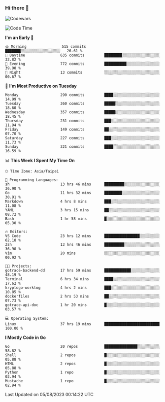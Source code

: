 ### Hi there 👋

![Codewars](https://www.codewars.com/users/omegaatt36/badges/small)

<!--START_SECTION:waka-->
![Code Time](http://img.shields.io/badge/Code%20Time-1%2C474%20hrs%2014%20mins-blue)

**I'm an Early 🐤** 

```text
🌞 Morning                515 commits         ███████░░░░░░░░░░░░░░░░░░   26.61 % 
🌆 Daytime                635 commits         ████████░░░░░░░░░░░░░░░░░   32.82 % 
🌃 Evening                772 commits         ██████████░░░░░░░░░░░░░░░   39.90 % 
🌙 Night                  13 commits          ░░░░░░░░░░░░░░░░░░░░░░░░░   00.67 % 
```
📅 **I'm Most Productive on Tuesday** 

```text
Monday                   290 commits         ████░░░░░░░░░░░░░░░░░░░░░   14.99 % 
Tuesday                  360 commits         █████░░░░░░░░░░░░░░░░░░░░   18.60 % 
Wednesday                357 commits         █████░░░░░░░░░░░░░░░░░░░░   18.45 % 
Thursday                 231 commits         ███░░░░░░░░░░░░░░░░░░░░░░   11.94 % 
Friday                   149 commits         ██░░░░░░░░░░░░░░░░░░░░░░░   07.70 % 
Saturday                 227 commits         ███░░░░░░░░░░░░░░░░░░░░░░   11.73 % 
Sunday                   321 commits         ████░░░░░░░░░░░░░░░░░░░░░   16.59 % 
```


📊 **This Week I Spent My Time On** 

```text
🕑︎ Time Zone: Asia/Taipei

💬 Programming Languages: 
sh                       13 hrs 46 mins      █████████░░░░░░░░░░░░░░░░   36.90 % 
Go                       11 hrs 32 mins      ████████░░░░░░░░░░░░░░░░░   30.91 % 
Markdown                 4 hrs 8 mins        ███░░░░░░░░░░░░░░░░░░░░░░   11.08 % 
YAML                     3 hrs 15 mins       ██░░░░░░░░░░░░░░░░░░░░░░░   08.72 % 
Bash                     1 hr 58 mins        █░░░░░░░░░░░░░░░░░░░░░░░░   05.30 % 

🔥 Editors: 
VS Code                  23 hrs 12 mins      ████████████████░░░░░░░░░   62.18 % 
Zsh                      13 hrs 46 mins      █████████░░░░░░░░░░░░░░░░   36.90 % 
Vim                      20 mins             ░░░░░░░░░░░░░░░░░░░░░░░░░   00.92 % 

🐱‍💻 Projects: 
gotrace-backend-dd       17 hrs 59 mins      ████████████░░░░░░░░░░░░░   48.19 % 
Terminal                 6 hrs 34 mins       ████░░░░░░░░░░░░░░░░░░░░░   17.62 % 
kryptogo-worklog         4 hrs 2 mins        ███░░░░░░░░░░░░░░░░░░░░░░   10.85 % 
dockerfiles              2 hrs 53 mins       ██░░░░░░░░░░░░░░░░░░░░░░░   07.73 % 
gotrace-api-doc          1 hr 20 mins        █░░░░░░░░░░░░░░░░░░░░░░░░   03.57 % 

💻 Operating System: 
Linux                    37 hrs 19 mins      █████████████████████████   100.00 % 
```

**I Mostly Code in Go** 

```text
Go                       20 repos            ███████████████░░░░░░░░░░   58.82 % 
Shell                    2 repos             █░░░░░░░░░░░░░░░░░░░░░░░░   05.88 % 
HTML                     2 repos             █░░░░░░░░░░░░░░░░░░░░░░░░   05.88 % 
Python                   1 repo              █░░░░░░░░░░░░░░░░░░░░░░░░   02.94 % 
Mustache                 1 repo              █░░░░░░░░░░░░░░░░░░░░░░░░   02.94 % 
```




 Last Updated on 05/08/2023 00:14:22 UTC
<!--END_SECTION:waka-->

<!--
**omegaatt36/omegaatt36** is a ✨ _special_ ✨ repository because its `README.md` (this file) appears on your GitHub profile.

Here are some ideas to get you started:

- 🔭 I’m currently working on ...
- 🌱 I’m currently learning ...
- 👯 I’m looking to collaborate on ...
- 🤔 I’m looking for help with ...
- 💬 Ask me about ...
- 📫 How to reach me: ...
- 😄 Pronouns: ...
- ⚡ Fun fact: ...
-->
